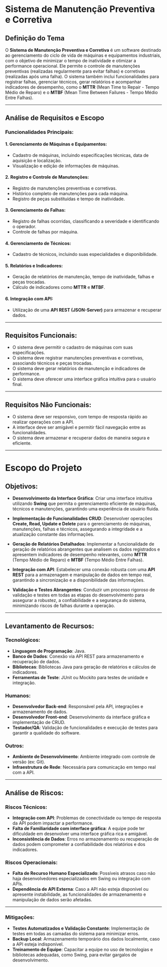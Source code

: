 # Sistema de Manutenção Preventiva e Corretiva

## Definição do Tema

O **Sistema de Manutenção Preventiva e Corretiva** é um software destinado ao gerenciamento do ciclo de vida de máquinas e equipamentos industriais, com o objetivo de minimizar o tempo de inatividade e otimizar a performance operacional. Ele permite o controle de manutenções preventivas (realizadas regularmente para evitar falhas) e corretivas (realizadas após uma falha). O sistema também inclui funcionalidades para registrar falhas, gerenciar técnicos, gerar relatórios e acompanhar indicadores de desempenho, como o **MTTR** (Mean Time to Repair - Tempo Médio de Reparo) e o **MTBF** (Mean Time Between Failures - Tempo Médio Entre Falhas).

---

## Análise de Requisitos e Escopo

### Funcionalidades Principais:

#### 1. Gerenciamento de Máquinas e Equipamentos:
- Cadastro de máquinas, incluindo especificações técnicas, data de aquisição e localização.
- Visualização e edição de informações de máquinas.

#### 2. Registro e Controle de Manutenções:
- Registro de manutenções preventivas e corretivas.
- Histórico completo de manutenções para cada máquina.
- Registro de peças substituídas e tempo de inatividade.

#### 3. Gerenciamento de Falhas:
- Registro de falhas ocorridas, classificando a severidade e identificando o operador.
- Controle de falhas por máquina.

#### 4. Gerenciamento de Técnicos:
- Cadastro de técnicos, incluindo suas especialidades e disponibilidade.

#### 5. Relatórios e Indicadores:
- Geração de relatórios de manutenção, tempo de inatividade, falhas e peças trocadas.
- Cálculo de indicadores como **MTTR** e **MTBF**.

#### 6. Integração com API:
- Utilização de uma **API REST (JSON-Server)** para armazenar e recuperar dados.

---

## Requisitos Funcionais:
- O sistema deve permitir o cadastro de máquinas com suas especificações.
- O sistema deve registrar manutenções preventivas e corretivas, associando técnicos e peças trocadas.
- O sistema deve gerar relatórios de manutenção e indicadores de performance.
- O sistema deve oferecer uma interface gráfica intuitiva para o usuário final.

---

## Requisitos Não Funcionais:
- O sistema deve ser responsivo, com tempo de resposta rápido ao realizar operações com a API.
- A interface deve ser amigável e permitir fácil navegação entre as funcionalidades.
- O sistema deve armazenar e recuperar dados de maneira segura e eficiente.

---

# Escopo do Projeto

## Objetivos:

- **Desenvolvimento da Interface Gráfica**: Criar uma interface intuitiva utilizando **Swing** que permita o gerenciamento eficiente de máquinas, técnicos e manutenções, garantindo uma experiência de usuário fluida.

- **Implementação de Funcionalidades CRUD**: Desenvolver operações **Create, Read, Update e Delete** para o gerenciamento de máquinas, manutenções, falhas e técnicos, assegurando a integridade e a atualização constante das informações.

- **Geração de Relatórios Detalhados**: Implementar a funcionalidade de geração de relatórios abrangentes que analisem os dados registrados e apresentem indicadores de desempenho relevantes, como **MTTR** (Tempo Médio de Reparo) e **MTBF** (Tempo Médio Entre Falhas).

- **Integração com API**: Estabelecer uma conexão robusta com uma **API REST** para a armazenagem e manipulação de dados em tempo real, garantindo a sincronização e a disponibilidade das informações.

- **Validação e Testes Abrangentes**: Conduzir um processo rigoroso de validação e testes em todas as etapas do desenvolvimento para assegurar a robustez, a confiabilidade e a segurança do sistema, minimizando riscos de falhas durante a operação.


---

## Levantamento de Recursos:

### Tecnológicos:
- **Linguagem de Programação**: Java.
- **Banco de Dados**: Conexão via API REST para armazenamento e recuperação de dados.
- **Bibliotecas**: Bibliotecas Java para geração de relatórios e cálculos de indicadores.
- **Ferramentas de Teste**: JUnit ou Mockito para testes de unidade e integração.
  
### Humanos:
- **Desenvolvedor Back-end**: Responsável pela API, integrações e armazenamento de dados.
- **Desenvolvedor Front-end**: Desenvolvimento da interface gráfica  e implementação de CRUD.
- **Testador/QA**: Validação de funcionalidades e execução de testes para garantir a qualidade do software.
  
### Outros:
- **Ambiente de Desenvolvimento**: Ambiente integrado com controle de versão (ex: Git).
- **Infraestrutura de Rede**: Necessária para comunicação em tempo real com a API.

---

## Análise de Riscos:

### Riscos Técnicos:
- **Integração com API**: Problemas de conectividade ou tempo de resposta da API podem impactar a performance.
- **Falta de Familiaridade com interface gráfica**: A equipe pode ter dificuldade em desenvolver uma interface gráfica rica e amigável.
- **Inconsistência de Dados**: Erros no armazenamento ou recuperação de dados podem comprometer a confiabilidade dos relatórios e dos indicadores.

### Riscos Operacionais:
- **Falta de Recurso Humano Especializado**: Possíveis atrasos caso não haja desenvolvedores especializados em Swing ou integração com APIs.
- **Dependência de API Externa**: Caso a API não esteja disponível ou apresente instabilidade, as funcionalidades de armazenamento e manipulação de dados serão afetadas.

---

### Mitigações:
- **Testes Automatizados e Validação Constante**: Implementação de testes em todas as camadas do sistema para minimizar erros.
- **Backup Local**: Armazenamento temporário dos dados localmente, caso a API esteja indisponível.
- **Treinamento de Equipe**: Capacitar a equipe no uso de tecnologias e bibliotecas adequadas, como Swing, para evitar gargalos de desenvolvimento.
